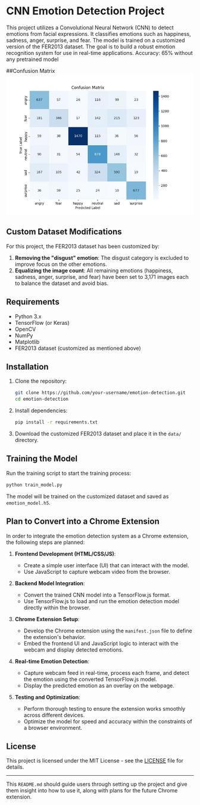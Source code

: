 

# CNN Emotion Detection Project

This project utilizes a Convolutional Neural Network (CNN) to detect emotions from facial expressions. It classifies emotions such as happiness, sadness, anger, surprise, and fear. The model is trained on a customized version of the FER2013 dataset. The goal is to build a robust emotion recognition system for use in real-time applications.
Accuracy: 65% without any pretrained model

##Confusion Matrix
![Confusion Matrix](confusionMatrix65%.jpeg)
## Custom Dataset Modifications

For this project, the FER2013 dataset has been customized by:

1. **Removing the "disgust" emotion**: The disgust category is excluded to improve focus on the other emotions.
2. **Equalizing the image count**: All remaining emotions (happiness, sadness, anger, surprise, and fear) have been set to 3,171 images each to balance the dataset and avoid bias.

## Requirements

- Python 3.x
- TensorFlow (or Keras)
- OpenCV
- NumPy
- Matplotlib
- FER2013 dataset (customized as mentioned above)

## Installation

1. Clone the repository:
    ```bash
    git clone https://github.com/your-username/emotion-detection.git
    cd emotion-detection
    ```

2. Install dependencies:
    ```bash
    pip install -r requirements.txt
    ```

3. Download the customized FER2013 dataset and place it in the `data/` directory.

## Training the Model

Run the training script to start the training process:
```bash
python train_model.py
```

The model will be trained on the customized dataset and saved as `emotion_model.h5`.

## Plan to Convert into a Chrome Extension

In order to integrate the emotion detection system as a Chrome extension, the following steps are planned:

1. **Frontend Development (HTML/CSS/JS)**:
    - Create a simple user interface (UI) that can interact with the model.
    - Use JavaScript to capture webcam video from the browser.

2. **Backend Model Integration**:
    - Convert the trained CNN model into a TensorFlow.js format.
    - Use TensorFlow.js to load and run the emotion detection model directly within the browser.

3. **Chrome Extension Setup**:
    - Develop the Chrome extension using the `manifest.json` file to define the extension's behavior.
    - Embed the frontend UI and JavaScript logic to interact with the webcam and display detected emotions.

4. **Real-time Emotion Detection**:
    - Capture webcam feed in real-time, process each frame, and detect the emotion using the converted TensorFlow.js model.
    - Display the predicted emotion as an overlay on the webpage.

5. **Testing and Optimization**:
    - Perform thorough testing to ensure the extension works smoothly across different devices.
    - Optimize the model for speed and accuracy within the constraints of a browser environment.

## License

This project is licensed under the MIT License - see the [LICENSE](LICENSE) file for details.

---

This `README.md` should guide users through setting up the project and give them insight into how to use it, along with plans for the future Chrome extension.
